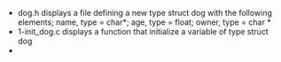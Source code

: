 - dog.h displays a file defining a new type struct dog with the following elements; name, type = char*; age, type = float; owner, type = char *
- 1-init_dog.c displays a function that initialize a variable of type struct dog
- 
